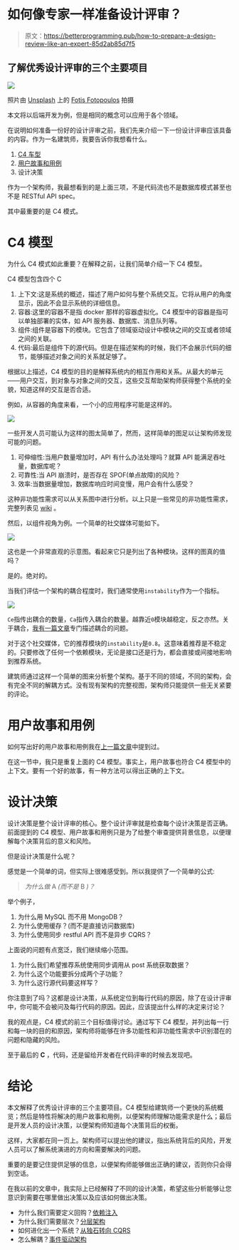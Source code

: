 # 如何像专家一样准备设计评审？

> 原文：<https://betterprogramming.pub/how-to-prepare-a-design-review-like-an-expert-85d2ab85d7f5>

## 了解优秀设计评审的三个主要项目

![](img/f49eea05a18a0a343867a614bf883842.png)

照片由 [Unsplash](https://unsplash.com/photos/DuHKoV44prg) 上的 [Fotis Fotopoulos](https://unsplash.com/@ffstop) 拍摄

本文将以后端开发为例，但是相同的概念可以应用于各个领域。

在说明如何准备一份好的设计评审之前，我们先来介绍一下一份设计评审应该具备的内容。作为一名建筑师，我要告诉你我想看什么。

1.  [C4 车型](https://c4model.com/)
2.  [用户故事和用例](/how-to-design-in-clean-architecture-way-part-2-8524e76f2720)
3.  设计决策

作为一个架构师，我最想看到的是上面三项，不是代码流也不是数据库模式甚至也不是 RESTful API spec。

其中最重要的是 C4 模式。

# C4 模型

为什么 C4 模式如此重要？在解释之前，让我们简单介绍一下 C4 模型。

C4 模型包含四个 C

1.  上下文:这是系统的概述，描述了用户如何与整个系统交互。它将从用户的角度显示，因此不会显示系统的详细信息。
2.  容器:这里的容器不是指 docker 那样的容器虚拟化。C4 模型中的容器是指可以单独部署的实体，如 API 服务器、数据库、消息队列等。
3.  组件:组件是容器下的模块。它包含了领域驱动设计中模块之间的交互或者领域之间的关联。
4.  代码:最后是组件下的源代码。但是在描述架构的时候，我们不会展示代码的细节，能够描述对象之间的关系就足够了。

根据以上描述，C4 模型的目的是解释系统内的相互作用和关系。从最大的单元——用户交互，到对象与对象之间的交互，这些交互帮助架构师获得整个系统的全貌，知道这样的交互是否合适。

例如，从容器的角度来看，一个小的应用程序可能是这样的。

![](img/0a4aec7e69e82bbba8ff88fe936621c3.png)

一些开发人员可能认为这样的图太简单了，然而，这样简单的图足以让架构师发现可能的问题。

1.  可伸缩性:当用户数量增加时，API 有什么办法处理吗？就算 API 能满足吞吐量，数据库呢？
2.  可靠性:当 API 崩溃时，是否存在 SPOF(单点故障)的风险？
3.  效率:当数据量增加，数据库响应时间变慢，用户会有什么感受？

这种非功能性需求可以从关系图中进行分析。以上只是一些常见的非功能性需求，完整列表见 [wiki](https://en.wikipedia.org/wiki/Non-functional_requirement) 。

然后，以组件视角为例。一个简单的社交媒体可能如下。

![](img/c01a10f216468ae83aba6688315a687e.png)

这也是一个非常直观的示意图。看起来它只是列出了各种模块。这样的图真的值吗？

是的。绝对的。

当我们评估一个架构的耦合程度时，我们通常使用`instability`作为一个指标。

![](img/2a7338754c2b30a31fb49e0696352f05.png)

`Ce`指传出耦合的数量，`Ca`指传入耦合的数量。越靠近`0`模块越稳定，反之亦然。关于耦合，[我有一篇文章](/temporal-coupling-in-code-e74899f7a48f)专门描述耦合的问题。

对于这个社交媒体，它的推荐模块的`instability`是`0.8`。这意味着推荐是不稳定的。只要修改了任何一个依赖模块，无论是接口还是行为，都会直接或间接地影响到推荐系统。

建筑师通过这样一个简单的图来分析整个架构。基于不同的领域，不同的架构，会有完全不同的解耦方式。没有现有架构的完整视图，架构师只能提供一些无关紧要的评论。

# 用户故事和用例

如何写出好的用户故事和用例我在[上一篇文章](/how-to-design-in-clean-architecture-way-part-2-8524e76f2720)中提到过。

在这一节中，我只是重复上面的 C4 模型。事实上，用户故事也符合 C4 模型中的上下文。要有一个好的故事，有一种方法可以得出正确的上下文。

# 设计决策

设计决策是整个设计评审的核心。整个设计评审就是检查每个设计决策是否正确。前面提到的 C4 模型、用户故事和用例只是为了给整个审查提供背景信息，以便理解每个决策背后的意义和风险。

但是设计决策是什么呢？

感觉是一个简单的词，但实际上很难感受到。所以我提供了一个简单的公式:

> *为什么做* A *(而不是* B *)？*

举个例子，

1.  为什么用 MySQL 而不用 MongoDB？
2.  为什么使用缓存？(而不是直接访问数据库)
3.  为什么使用同步 restful API 而不是异步 CQRS？

上面说的问题有点宽泛，我们继续缩小范围。

1.  为什么我们希望推荐系统使用同步调用从 post 系统获取数据？
2.  为什么这个功能要拆分成两个子功能？
3.  为什么这行源代码要这样写？

你注意到了吗？这都是设计决策，从系统定位到每行代码的原因，除了在设计评审中，你可能不会被问及每行代码的原因。因此，应该提出什么样的决定来讨论？

我的观点是，C4 模式的前三个目标值得讨论。通过写下 C4 模型，并列出每一行和每一块的目的和原因，架构师将能够在许多功能性和非功能性需求中识别潜在的问题和隐藏的风险。

至于最后的 **C** ，代码，还是留给开发者在代码评审的时候去发现吧。

# 结论

本文解释了优秀设计评审的三个主要项目。C4 模型给建筑师一个更快的系统概览；然后是特性将解决的用户故事和用例，以便架构师理解功能需求是什么；最后是开发人员的设计决策，以便架构师知道每个决策背后的权衡。

这样，大家都在同一页上。架构师可以提出他的建议，指出系统背后的风险，开发人员可以了解系统演进的方向和需要解决的问题。

重要的是要记住提供足够的信息，以便架构师能够做出正确的建议，否则你只会得到空话。

在我以前的文章中，我实际上已经解释了不同的设计决策，希望这些分析能够让您意识到需要在哪里做出决策以及应该如何做出决策。

*   为什么我们需要定义回购？[依赖注入](https://medium.com/interviewnoodle/whats-difference-between-unit-test-and-integration-test-aae6ef13220)
*   为什么我们需要层次？[分层架构](https://lazypro.medium.com/layered-architecture-clarification-e55b69d60e98)
*   如何进化出一个系统？[从独石转向 CQRS](https://medium.com/interviewnoodle/shift-from-monolith-to-cqrs-a34bab75617e)
*   怎么解耦？[事件驱动架构](/temporal-coupling-in-code-e74899f7a48f)